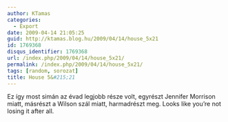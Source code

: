 ```yaml
---
author: KTamas
categories:
  - Export
date: 2009-04-14 21:05:25
guid: http://ktamas.blog.hu/2009/04/14/house_5x21
id: 1769368
disqus_identifier: 1769368
url: /index.php/2009/04/14/house_5x21/
permalink: /index.php/2009/04/14/house_5x21/
tags: [random, sorozat]
title: House 5&#215;21
---
```


Ez így most simán az évad legjobb része volt, egyrészt Jennifer Morrison miatt, másrészt a Wilson szál miatt, harmadrészt meg. Looks like you&#8217;re not losing it after all.
